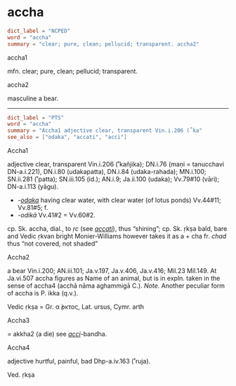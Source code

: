 # accha

``` toml
dict_label = "NCPED"
word = "accha"
summary = "clear; pure, clean; pellucid; transparent. accha2"
```

accha1

mfn. clear; pure, clean; pellucid; transparent.

accha2

masculine a bear.

--------------------

``` toml
dict_label = "PTS"
word = "accha"
summary = "Accha1 adjective clear, transparent Vin.i.206 (˚ka"
see_also = ["odaka", "accati", "acci"]
```

Accha1

adjective clear, transparent Vin.i.206 (˚kañjika); DN.i.76 (maṇi = tanucchavi DN\-a.i.221), DN.i.80 (udakapatta), DN.i.84 (udaka\-rahada); MN.i.100; SN.ii.281 (˚patta); SN.iii.105 (id.); AN.i.9; Ja.ii.100 (udaka); Vv.79#10 (vāri); DN\-a.i.113 (yāgu).

* *\-[odaka](odaka.md)* having clear water, with clear water (of lotus ponds) Vv.44#11; Vv.81#5; f.
* *\-odikā* Vv.41#2 = Vv.60#2.

cp. Sk. accha, dial., to *ṛc* (see *[accati](accati.md)*), thus “shining”; cp. Sk. ṛkṣa bald, bare and Vedic ṛkvan bright Monier\-Williams however takes it as a \+ cha fr. *chad* thus “not covered, not shaded”

Accha2

a bear Vin.i.200; AN.iii.101; Ja.v.197, Ja.v.406, Ja.v.416; Mil.23 Mil.149. At Ja.vi.507 accha figures as Name of an animal, but is in expln. taken in the sense of accha4 (acchā nāma aghammigā C.). *Note.* Another peculiar form of accha is P. ikka (q.v.).

Vedic ṛkṣa = Gr. α ̓́ρκτος, Lat. ursus, Cymr. arth

Accha3

= akkha2 (a die) see *[acci](acci.md)*\-bandha.

Accha4

adjective hurtful, painful, bad Dhp\-a.iv.163 (˚ruja).

Ved. ṛkṣa

